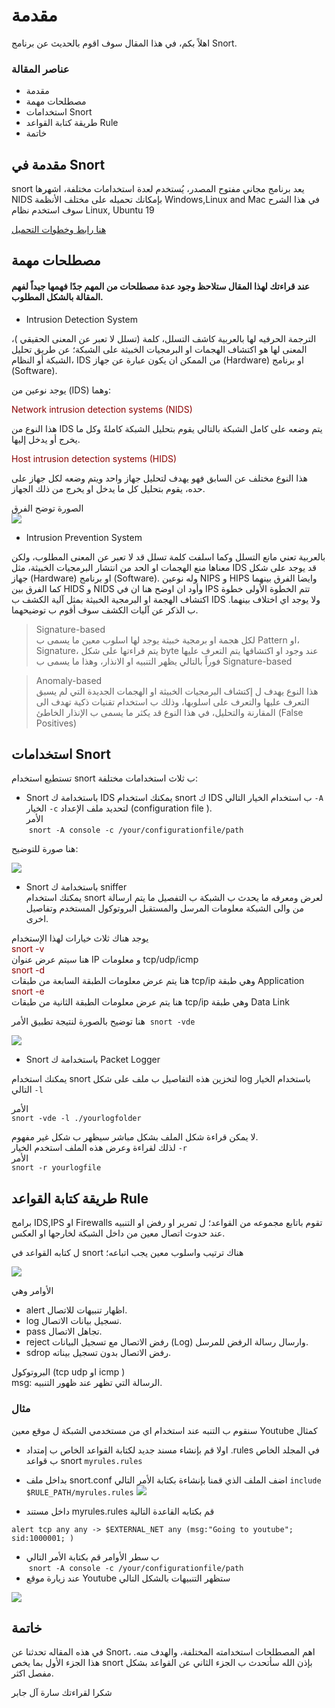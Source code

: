 #  مقدمة 
اهلاً بكم، في هذا المقال سوف اقوم بالحديث عن برنامج Snort. 


### عناصر المقالة 
- مقدمة 
- مصطلحات مهمة 
- استخدامات Snort 
- طريقة كتابة القواعد Rule
-  خاتمة 

## مقدمة في Snort 
 snort يعد برنامج مجاني مفتوح المصدر، يُستخدم لعدة استخدامات مختلفة، اشهرها NIDS
بإمكانك تحميله على مختلف الأنظمة Windows,Linux and Mac 
في هذا الشرح سوف استخدم نظام Linux, Ubuntu 19   

[هنا رابط وخطوات التحميل](https://www.snort.org/#get-started) 

## مصطلحات مهمة 
#### عند قراءتك لهذا المقال ستلاحظ وجود عدة مصطلحات من المهم جدًا فهمها جيداً لفهم المقالة بالشكل المطلوب. 

- Intrusion Detection System
 
الترجمة الحرفيه لها بالعربية كاشف التسلل،  كلمة (تسلل لا تعبر عن المعنى الحقيقي )، المعنى لها هو اكتشاف الهجمات او البرمجيات الخبيثة على الشبكة؛ عن طريق تحليل الشبكة أو النظام، IDS من الممكن ان يكون عبارة عن جهاز (Hardware) او برنامج (Software). 

يوجد نوعين من (IDS) وهما:

<span style="color:DarkRed">   Network intrusion detection systems (NIDS) </span>

هذا النوع من  IDS يتم وضعه على كامل الشبكة بالتالي يقوم بتحليل الشبكة كاملةً وكل ما يخرج أو يدخل إليها. 


<span style="color:DarkRed">   Host intrusion detection systems (HIDS) </span>

هذا النوع مختلف عن السابق فهو يهدف لتحليل جهاز واحد ويتم وضعه لكل جهاز على حده، يقوم بتحليل كل ما يدخل او يخرج من ذلك الجهاز. 

الصورة توضح الفرق  
![](https://cdn.comparitech.com/wp-content/uploads/2019/02/NIDS-vs-HIDS.jpg)


- Intrusion Prevention System 

بالعربية تعني مانع التسلل وكما اسلفت كلمة تسلل قد لا تعبر عن المعنى المطلوب، ولكن معناها منع الهجمات او الحد من انتشار البرمجيات الخبيثة، مثل IDS قد يوجد على شكل جهاز (Hardware) او برنامج (Software). 
وله نوعين NIPS و HIPS
وايضا الفرق بينهما كما الفرق بين HIDS و NIDS 
وأود ان اوضح هنا ان في IPS تتم الخطوة الأولى خطوة اكتشاف الهجمة او البرمجية الخبيثة بمثل آلية الكشف ب IDS ولا يوجد اي اختلاف بينهما. 
 ب الذكر عن آليات الكشف سوف أقوم  ب توضيحهما.

>  Signature-based  
لكل هجمة او برمجية خبيثة يوجد لها اسلوب معين ما يسمى ب Pattern او، Signature، يتم قراءتها على شكل byte عند وجود او اكتشافها يتم التعرف عليها فوراً بالتالي يظهر التنبيه او الانذار، وهذا ما يسمى ب Signature-based
> 

>  Anomaly-based  
هذا النوع يهدف ل إكتشاف البرمجيات الخبيثة او الهجمات الجديدة التي لم يسبق التعرف عليها والتعرف على اسلوبها، وذلك ب استخدام تقنيات ذكية تهدف الى المقارنة والتحليل، في هذا النوع قد يكثر ما يسمى ب الإنذار الخاطئ (False Positives)
>


## استخدامات Snort  
تستطيع استخدام snort  ب ثلاث استخدامات مختلفة: 
 
- Snort  باستخدامة ك   IDS 
يمكنك استخدام  snort  ك IDS ب استخدام الخيار التالي  `-A` الخيار `-c` لتحديد ملف الإعداد (configuration file ).  
الأمر   
 ` snort -A console -c /your/configurationfile/path `  

هنا صورة للتوضيح: 

![](https://i.ibb.co/QM9JXfN/Screenshot-from-2020-03-26-20-05-28.png)
- Snort   باستخدامة ك sniffer  
 يمكنك استخدام snort لعرض ومعرفه ما يحدث ب الشبكة ب التفصيل ما يتم ارسالة من والى الشبكة معلومات المرسل والمستقبل البروتوكول المستخدم وتفاصيل اخرى.
 
يوجد هناك ثلاث خيارات لهذا الإستخدام   
<span style="color:DarkRed">  snort -v   </span>   
هنا سيتم عرض عنوان IP و معلومات tcp/udp/icmp  
<span style="color:DarkRed">  snort -d   </span>   
هنا يتم عرض معلومات الطبقة السابعة من طبقات tcp/ip وهي طبقة Application  
<span style="color:DarkRed">   snort -e  </span>   
 هنا يتم عرض معلومات الطبقة الثانية من طبقات tcp/ip  وهي طبقة Data Link 

هنا توضيح بالصورة لنتيجة تطبيق الأمر 
 `snort -vde `

![](https://i.ibb.co/HHxThc5/Screenshot-from-2020-03-26-19-01-29-1.png)


- Snort  باستخدامة ك Packet Logger

يمكنك استخدام snort لتخزين هذه التفاصيل ب ملف على شكل log باستخدام الخيار التالي 
`-l `

الأمر  
`snort -vde -l ./yourlogfolder `

لا يمكن قراءة شكل الملف بشكل مباشر سيظهر ب شكل غير مفهوم.  
لذلك لقراءة وعرض هذه الملف استخدم الخيار `-r `  
الأمر  
`snort -r yourlogfile`

## طريقة كتابة القواعد Rule
 برامج IDS,IPS او Firewalls  تقوم باتابع مجموعه من القواعد؛ ل تمرير او رفض او التنبيه عند حدوث اتصال معين من داخل الشبكة لخارجها او العكس. 

ل كتابه القواعد في snort هناك ترتيب واسلوب معين يجب اتباعه؛

![](https://i.ibb.co/BngNPhP/Screen-Shot-2020-03-25-at-10-46-39-AM.png)

الأوامر وهي 
- alert اظهار تنبيهات للاتصال.  
- log تسجيل بيانات الاتصال. 
- pass تجاهل الاتصال.
- reject رفض الاتصال مع تسجيل البيانات (Log) وارسال رسالة الرفض للمرسل. 
- sdrop رفض الاتصال بدون تسجيل بيناته. 

 
البروتوكول  (tcp udp او icmp )  
 msg:  الرسالة التي تظهر عند ظهور التنبيه. 

### مثال
 
سنقوم ب التنبه عند استخدام اي من مستخدمي الشبكة ل موقع معين Youtube كمثال 
- اولا قم بإنشاء مسند جديد لكتابة القواعد الخاص ب إمتداد .rules في المجلد الخاص ب قواعد snort 
`myrules.rules`
- بداخل ملف snort.conf اضف الملف الذي قمنا بإنشاءة بكتابة الأمر التالي 
`include $RULE_PATH/myrules.rules`
![](https://i.ibb.co/rQyXpN6/Screenshot-from-2020-03-26-21-33-15.png)

-  داخل مستند myrules.rules قم بكتابه القاعدة التالية 

`alert tcp any any -> $EXTERNAL_NET any (msg:"Going to youtube"; sid:1000001; )`

- ب سطر الأوامر قم بكتابة الأمر التالي  
 ` snort -A console -c /your/configurationfile/path `   
- عند زيارة موقع Youtube ستظهر التنبيهات بالشكل التالي 

![](https://i.ibb.co/193qddT/Screenshot-from-2020-03-26-20-45-09.png)
 
## خاتمة 
في هذه المقاله تحدثنا عن Snort، اهم المصطلحات استخدامته المختلفة، والهدف منه. 
هذا الجزء الأول بما يخص snort بإذن الله سأتحدث ب الجزء الثاني عن القواعد بشكل مفصل اكثر. 




شكرا لقراءتك سارة آل جابر
